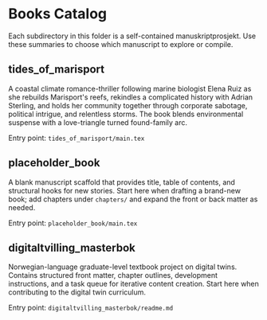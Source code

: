 # Books Catalog

Each subdirectory in this folder is a self-contained manuskriptprosjekt. Use these summaries to choose which manuscript to explore or compile.

## tides_of_marisport
A coastal climate romance-thriller following marine biologist Elena Ruiz as she rebuilds Marisport's reefs, rekindles a complicated history with Adrian Sterling, and holds her community together through corporate sabotage, political intrigue, and relentless storms. The book blends environmental suspense with a love-triangle turned found-family arc.

Entry point: `tides_of_marisport/main.tex`

## placeholder_book
A blank manuscript scaffold that provides title, table of contents, and structural hooks for new stories. Start here when drafting a brand-new book; add chapters under `chapters/` and expand the front or back matter as needed.

Entry point: `placeholder_book/main.tex`

## digitaltvilling_masterbok
Norwegian-language graduate-level textbook project on digital twins. Contains structured front matter, chapter outlines, development instructions, and a task queue for iterative content creation. Start here when contributing to the digital twin curriculum.

Entry point: `digitaltvilling_masterbok/readme.md`
